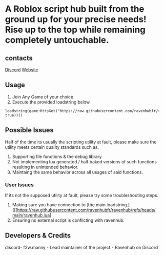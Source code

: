 # A Roblox script hub built from the ground up for your precise needs! Rise up to the top while remaining completely untouchable.

## contacts
[Discord](https://discord.gg/raveng3n)
[Website](https://raven-hub.netlify.app/)

## Usage
1. Join Any Game of your choice.
2. Execute the provided loadstring below.
```luau
loadstring(game:HttpGet("https://raw.githubusercontent.com/ravenhubfr/ravenhub/refs/heads/main/ravenhub.lua", true))()
```

## Possible Issues
Half of the time its usually the scripting utility at fault, please make sure the utility meets certain quality standards such as.
1. Supporting file functions & the debug library.
2. Not implementing lua generated / half baked versions of such functions resulting in unintended behavior.
3. Maintaing the same behavior across all usages of said functions.
### User Issues
If its not the supposed utility at fault, please try some troubleshooting steps.
1. Making sure you have connection to [the main loadstring.]([[https://raw.githubusercontent.com/ravenhubfr/ravenhub/refs/heads/main/ravenhub.lua]
2. Ensuring no external script is conflicting with ravenhub.

## Developers & Credits
discord- f2w.manny - Lead maintainer of the project - Ravenhub on Discord
